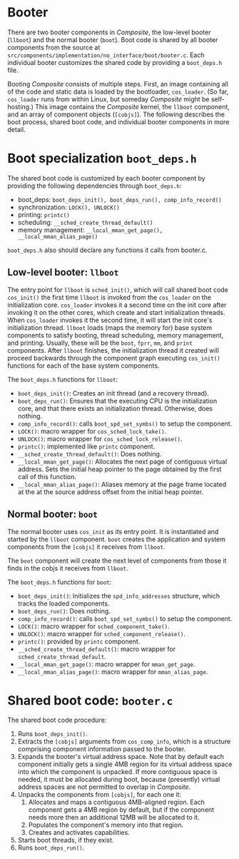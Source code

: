 Booter
=========

There are two booter components in *Composite*, the low-level booter (`llboot`)
and the normal booter (`boot`).
Boot code is shared by all booter components from the source at
`src/components/implementation/no_interface/boot/booter.c`.
Each individual booter customizes the shared code by providing a
`boot_deps.h` file. 

Booting *Composite* consists of multiple steps. First, an image
containing all of the code and static data is loaded by the bootloader,
`cos_loader`. (So far, `cos_loader` runs from within Linux, but someday
*Composite* might be self-hosting.) This image contains the
*Composite* kernel, the `llboot` component, and an array of component objects
(`[cobjs]`). The following describes the boot process,
shared boot code, and individual booter components in more detail.

# Boot specialization `boot_deps.h`
The shared boot code is customized by each booter component by providing
the following dependencies through `boot_deps.h`:
* boot_deps: `boot_deps_init(), boot_deps_run(), comp_info_record()`
* synchronization: `LOCK(), UNLOCK()`
* printing: `printc()`
* scheduling: `__sched_create_thread_default()`
* memory management: `__local_mman_get_page(), __local_mman_alias_page()`

`boot_deps.h` also should declare any functions it calls from booter.c.

## Low-level booter: `llboot`
The entry point for `llboot` is `sched_init()`, which will call shared boot
code `cos_init()` the first time `llboot` is invoked from the `cos_loader`
on the initialization core. `cos_loader` invokes it a second time on the
init core after invoking it on the other cores, which create and start
initialization threads. When `cos_loader` invokes it the second time, it
will start the init core's initialization thread.
`llboot` loads (maps the memory for) base system components to satisfy booting,
thread scheduling, memory management, and printing. Usually, these will be the
`boot`, `fprr`, `mm`, and `print` components.
After `llboot` finishes, the initialization thread it created will proceed
backwards through the component graph executing `cos_init()` functions for
each of the base system components.

The `boot_deps.h` functions for `llboot`:
* `boot_deps_init()`: Creates an init thread (and a recovery thread).
* `boot_deps_run()`: Ensures that the executing CPU is the initialization core,
	and that there exists an initialization thread. Otherwise, does nothing.
* `comp_info_record()`: calls `boot_spd_set_symbs()` to setup the component.
* `LOCK()`: macro wrapper for `cos_sched_lock_take()`.
* `UNLOCK()`: macro wrapper for `cos_sched_lock_release()`.
* `printc()`: implemented like `printc` component.
* `__sched_create_thread_default()`: Does nothing.
* `__local_mman_get_page()`: Allocates the next page of contiguous
	virtual address. Sets the initial heap pointer to the page obtained
	by the first call of this function.
* `__local_mman_alias_page()`: Aliases memory at the page frame located at the
	 at the source address offset from the initial heap pointer.

## Normal booter: `boot`
The normal booter uses `cos_init` as its entry point. It is instantiated
and started by the `llboot` component.
`boot` creates the application and system components from the `[cobjs]`
it receives from `llboot`.

The `boot` component will create the next level
of components from those it finds in the cobjs it receives from `llboot`.

The `boot_deps.h` functions for `boot`:
* `boot_deps_init()`: Initializes the `spd_info_addresses` structure, which
	tracks the loaded components.
* `boot_deps_run()`: Does nothing.
* `comp_info_record()`: calls `boot_spd_set_symbs()` to setup the component. 
* `LOCK()`: macro wrapper for `sched_component_take()`.
* `UNLOCK()`: macro wrapper for `sched_component_release()`.
* `printc()`: provided by `printc` component.
* `__sched_create_thread_default()`: macro wrapper for `sched_create_thread_default`.
* `__local_mman_get_page()`: macro wrapper for `mman_get_page`.
* `__local_mman_alias_page()`: macro wrapper for `mman_alias_page`.

# Shared boot code: `booter.c`

The shared boot code procedure:

1. Runs `boot_deps_init()`.
2. Extracts the `[cobjs]` arguments from `cos_comp_info`, which is a structure
	comprising component information passed to the booter.
3. Expands the booter's virtual address space. Note that by default each
	component initially gets a single 4MB region for its
	virtual address space into which the component is unpacked. If more
	contiguous space is needed, it must be allocated during boot, because
	(presently) virtual address spaces are not permitted to overlap in
	*Composite*.
4. Unpacks the components from `[cobjs]`, for each one it:
	1. Allocates and maps a contiguous 4MB-aligned region. Each component
		gets a 4MB region by default, but if the component needs
		more then an additional 12MB will be allocated to it.
	2. Populates the component's memory into that region.
	3. Creates and activates capabilities.
5. Starts boot threads, if they exist.
6. Runs `boot_deps_run()`.

